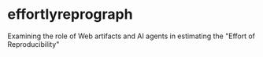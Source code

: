 # effortlyreprograph
Examining the role of Web artifacts and AI agents in estimating the "Effort of Reproducibility"

